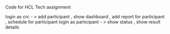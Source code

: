 Code for HCL Tech assignment

login as crc - > add participant , show dashboard , add report for participant , schedule for participant
login as participant - > show status , show result details
